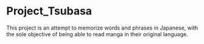 # Project_Tsubasa
This project is an attempt to memorize words and phrases in Japanese, with the sole objective of being able to read manga in their original language.
